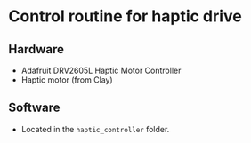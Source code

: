 # Control routine for haptic drive

## Hardware

- Adafruit DRV2605L Haptic Motor Controller
- Haptic motor (from Clay)

## Software

- Located in the `haptic_controller` folder.